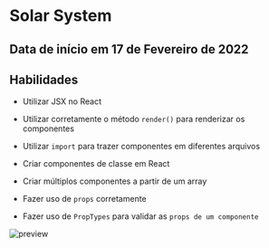 # Solar System

## Data de início em 17 de Fevereiro de 2022 

## Habilidades

  * Utilizar JSX no React

  * Utilizar corretamente o método `render()` para renderizar os componentes

  * Utilizar `import` para trazer componentes em diferentes arquivos

  * Criar componentes de classe em React

  * Criar múltiplos componentes a partir de um array

  * Fazer uso de `props` corretamente

  * Fazer uso de `PropTypes` para validar as `props de um componente`


![preview](screen-capture.gif)




 


